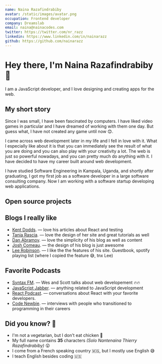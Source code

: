 ```yaml
---
name: Naina Razafindrabiby
avatar: /static/images/avatar.png
occupation: Frontend developer
company: Dreamslab
email: naina@nainacodes.com
twitter: https://twitter.com/nr_razz
linkedin: https://www.linkedin.com/in/nainarazz
github: https://github.com/nainarazz
---
```


# Hey there, I&apos;m Naina Razafindrabiby 👋

I am a JavaScript developer, and I love designing and creating apps for the web.

## My short story

Since I was small, I have been fascinated by computers. I have liked video games in
particular and I have dreamed of working with them one day. But guess what, I have not
created any game until now 😊.

I came across web development later in my life and I fell in love with it. What I
especially like about it is that you can immediately see the result of what you are doing
and you can also play with your creativity a lot. The web is just so powerful nowadays,
and you can pretty much do anything with it. I have decided to have my career built around
web development.

I have studied Software Engineering in Kampala, Uganda, and shortly after graduating, I
got my first job as a software developer in a large software consulting company. Now I am
working with a software startup developing web applications.

## Open source projects

## Blogs I really like

- [Kent Dodds](https://kentcdodds.com). — love his articles about React and testing
- [Tania Rascia](https://taniarascia.com). — love the design of her site and great tutorials as well
- [Dan Abramov](https://overreacted.io). — love the simplicity of his blog as well as content
- [Josh Comeau](https://joshwcomeau.com). — the design of his blog is just awesome
- [Lee Robinson](https://leerob.io). — I like the the features of his site. Guestbook, spotify playing list (where I copied the feature 😅, tnx Lee)

## Favorite Podcasts

- [Syntax FM](https://syntax.fm). — Wes and Scott talks about web developement 🔥🔥
- [JavaScript Jabber](https://devchat.tv/js-jabber). — anything related to JavaScript development
- [React Podcast](https://reactpodcast.simplecast.fm). — conversations about React with your favorite developers.
- [Code Newbie](https://www.codenewbie.org). — interviews with people who transitioned to programming in their careers

## Did you know? 🤔

- I&apos;m not a vegetarian, but I don&apos;t eat chicken 🍗
- My full name contains <strong>35</strong> characters <i>(Solo Nantenaina Thierry Razafindrabiby)</i> 😲
- I come from a French speaking country 🇲🇬, but I mostly use English 😅
- I teach English besides coding 🇺🇸
